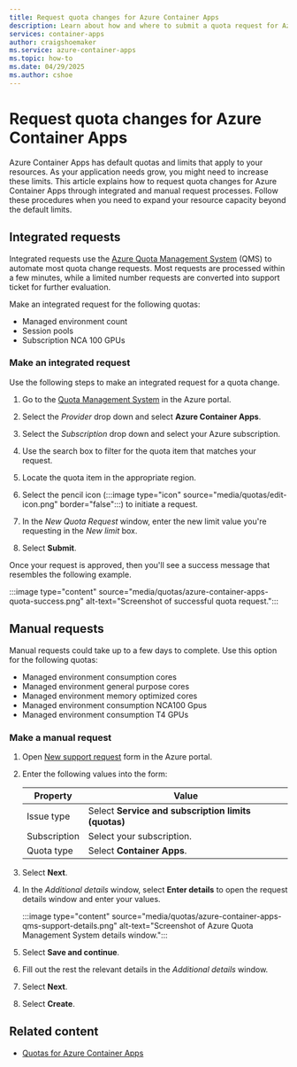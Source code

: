 ```yaml
---
title: Request quota changes for Azure Container Apps
description: Learn about how and where to submit a quota request for Azure Container Apps.
services: container-apps
author: craigshoemaker
ms.service: azure-container-apps
ms.topic: how-to
ms.date: 04/29/2025
ms.author: cshoe
---
```


# Request quota changes for Azure Container Apps

Azure Container Apps has default quotas and limits that apply to your resources. As your application needs grow, you might need to increase these limits. This article explains how to request quota changes for Azure Container Apps through integrated and manual request processes. Follow these procedures when you need to expand your resource capacity beyond the default limits.

## Integrated requests

Integrated requests use the [Azure Quota Management System](https://ms.portal.azure.com/#view/Microsoft_Azure_Capacity/QuotaMenuBlade/~/myQuotas) (QMS) to automate most quota change requests. Most requests are processed within a few minutes, while a limited number requests are converted into support ticket for further evaluation.

Make an integrated request for the following quotas:

- Managed environment count
- Session pools
- Subscription NCA 100 GPUs

### Make an integrated request

Use the following steps to make an integrated request for a quota change.

1. Go to the [Quota Management System](https://ms.portal.azure.com/#view/Microsoft_Azure_Capacity/QuotaMenuBlade/~/myQuotas) in the Azure portal.

1. Select the *Provider* drop down and select **Azure Container Apps**.

1. Select the  *Subscription* drop down and select your Azure subscription.

1. Use the search box to filter for the quota item that matches your request.

1. Locate the quota item in the appropriate region.

1. Select the pencil icon (:::image type="icon" source="media/quotas/edit-icon.png" border="false":::) to initiate a request.

1. In the *New Quota Request* window, enter the new limit value you're requesting in the *New limit* box.

1. Select **Submit**.

Once your request is approved, then you'll see a success message that resembles the following example.

:::image type="content" source="media/quotas/azure-container-apps-quota-success.png" alt-text="Screenshot of successful quota request.":::

## Manual requests

Manual requests could take up to a few days to complete. Use this option for the following quotas:

- Managed environment consumption cores
- Managed environment general purpose cores
- Managed environment memory optimized cores
- Managed environment consumption NCA100 Gpus
- Managed environment consumption T4 GPUs

### Make a manual request

1. Open [New support request](https://ms.portal.azure.com/#view/Microsoft_Azure_Support/NewSupportRequestV4Blade/callerName/Quota/summary/Quota%20request) form in the Azure portal.

1. Enter the following values into the form:

    | Property | Value |
    |---|---|
    | Issue type | Select **Service and subscription limits (quotas)** |
    | Subscription | Select your subscription.  |
    | Quota type | Select **Container Apps**. |

1. Select **Next**.

1. In the *Additional details* window, select **Enter details** to open the request details window and enter your values.

    :::image type="content" source="media/quotas/azure-container-apps-qms-support-details.png" alt-text="Screenshot of Azure Quota Management System details window.":::

1. Select **Save and continue**.

1. Fill out the rest the relevant details in the *Additional details* window.

1. Select **Next**.

1. Select **Create**.

## Related content

- [Quotas for Azure Container Apps](./quotas.md)
